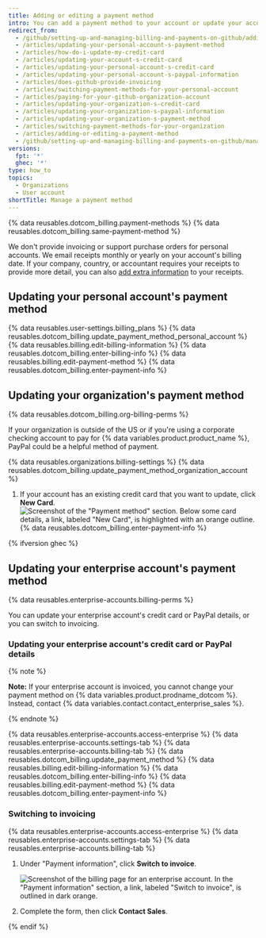```yaml
---
title: Adding or editing a payment method
intro: You can add a payment method to your account or update your account's existing payment method at any time.
redirect_from:
  - /github/setting-up-and-managing-billing-and-payments-on-github/adding-or-editing-a-payment-method
  - /articles/updating-your-personal-account-s-payment-method
  - /articles/how-do-i-update-my-credit-card
  - /articles/updating-your-account-s-credit-card
  - /articles/updating-your-personal-account-s-credit-card
  - /articles/updating-your-personal-account-s-paypal-information
  - /articles/does-github-provide-invoicing
  - /articles/switching-payment-methods-for-your-personal-account
  - /articles/paying-for-your-github-organization-account
  - /articles/updating-your-organization-s-credit-card
  - /articles/updating-your-organization-s-paypal-information
  - /articles/updating-your-organization-s-payment-method
  - /articles/switching-payment-methods-for-your-organization
  - /articles/adding-or-editing-a-payment-method
  - /github/setting-up-and-managing-billing-and-payments-on-github/managing-your-github-billing-settings/adding-or-editing-a-payment-method
versions:
  fpt: '*'
  ghec: '*'
type: how_to
topics:
  - Organizations
  - User account
shortTitle: Manage a payment method
---
```

{% data reusables.dotcom_billing.payment-methods %} {% data reusables.dotcom_billing.same-payment-method %}

We don't provide invoicing or support purchase orders for personal accounts. We email receipts monthly or yearly on your account's billing date. If your company, country, or accountant requires your receipts to provide more detail, you can also [add extra information](/billing/managing-your-github-billing-settings/adding-information-to-your-receipts) to your receipts.

## Updating your personal account's payment method

{% data reusables.user-settings.billing_plans %}
{% data reusables.dotcom_billing.update_payment_method_personal_account %}
{% data reusables.billing.edit-billing-information %}
{% data reusables.dotcom_billing.enter-billing-info %}
{% data reusables.billing.edit-payment-method %}
{% data reusables.dotcom_billing.enter-payment-info %}

## Updating your organization's payment method

{% data reusables.dotcom_billing.org-billing-perms %}

If your organization is outside of the US or if you're using a corporate checking account to pay for {% data variables.product.product_name %}, PayPal could be a helpful method of payment.

{% data reusables.organizations.billing-settings %}
{% data reusables.dotcom_billing.update_payment_method_organization_account %}
1. If your account has an existing credit card that you want to update, click **New Card**.
![Screenshot of the "Payment method" section. Below some card details, a link, labeled "New Card", is highlighted with an orange outline.](/assets/images/help/billing/billing-new-card-button.png)
{% data reusables.dotcom_billing.enter-payment-info %}

{% ifversion ghec %}

## Updating your enterprise account's payment method

{% data reusables.enterprise-accounts.billing-perms %}

You can update your enterprise account's credit card or PayPal details, or you can switch to invoicing.

### Updating your enterprise account's credit card or PayPal details

{% note %}

**Note:** If your enterprise account is invoiced, you cannot change your payment method on {% data variables.product.prodname_dotcom %}. Instead, contact {% data variables.contact.contact_enterprise_sales %}.

{% endnote %}

{% data reusables.enterprise-accounts.access-enterprise %}
{% data reusables.enterprise-accounts.settings-tab %}
{% data reusables.enterprise-accounts.billing-tab %}
{% data reusables.dotcom_billing.update_payment_method %}
{% data reusables.billing.edit-billing-information %}
{% data reusables.dotcom_billing.enter-billing-info %}
{% data reusables.billing.edit-payment-method %}
{% data reusables.dotcom_billing.enter-payment-info %}

### Switching to invoicing

{% data reusables.enterprise-accounts.access-enterprise %}
{% data reusables.enterprise-accounts.settings-tab %}
{% data reusables.enterprise-accounts.billing-tab %}
1. Under "Payment information", click **Switch to invoice**.

   ![Screenshot of the billing page for an enterprise account. In the "Payment information" section, a link, labeled "Switch to invoice", is outlined in dark orange.](/assets/images/help/billing/switch-to-invoice.png)
1. Complete the form, then click **Contact Sales**.

{% endif %}
